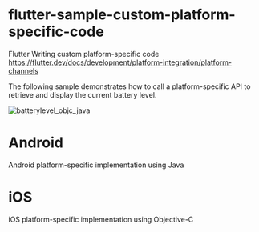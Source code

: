 # flutter-sample-custom-platform-specific-code

Flutter Writing custom platform-specific code  
https://flutter.dev/docs/development/platform-integration/platform-channels

The following sample demonstrates how to call a platform-specific API to retrieve and display the current battery level.

![batterylevel_objc_java](https://user-images.githubusercontent.com/8685879/68361557-a59cd700-0167-11ea-948d-2df843fcd480.gif)


# Android
Android platform-specific implementation using Java

# iOS
iOS platform-specific implementation using Objective-C
